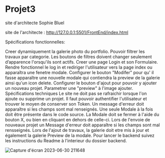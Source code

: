 # Projet3
site d'architecte Sophie Bluel

site de l'architecte : http://127.0.0.1:5501/FrontEnd/index.html

Spécifications fonctionnelles:

Creer dynamiquement la galerie photo du portfolio.
Pouvoir filtrer les travaux par categorie.
Les boutons de filtres doivent changer seulement d’apparence l'orsqu'ils sont actifs.
Creer une page Login et son Formulaire.
Rendre fonctionnel le log in et rediriger l'utilisateur vers la page index ou apparaîtra une fenetre modale.
Configurer le bouton "Modifer" pour qu' il fasse apparaître une nouvelle modale qui contiendra la preview de la galerie ainsi qu'un icon delete.
Configurer le bouton d'ajout pour pouvoir y ajouter un nouveau projet.
Parametrer une "preview" à l'image ajouter.
Spécifications techniques
Le site ne doit pas se rafraichir lorsque l'on ajoute ou supprime un projet.
Il faut pouvoir authentifier l'utilisateur et trouver le moyen de conserver son Token.
Un message d'erreur doit apparaître si les champs sont mal renseignés.
Une seule Modale à la fois doit être présente dans le code source.
La Modale doit se fermer à l'aide du bouton X, ou bien en cliquant en dehors de celle-ci.
Lors de l'envoie de nouveaux projet un Message d'erreur doit apparaître si les champs sont mal rensseignés.
Lors de l'ajout de travaux, la galerie doit etre mis à jour et également la galerie Preview de la modale.
Pour lancer le backend suivez les instructions du Readme à l'interieur du dossier backend.

![Capture d'écran 2023-06-30 211648](https://github.com/Sally-Glanowski/Projet3/assets/129045849/5ede58a7-38f3-4381-87a2-b1668eb50ab7)
